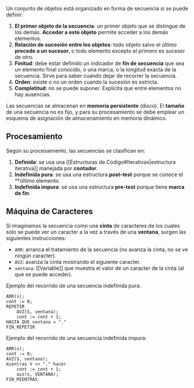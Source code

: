 Un conjunto de objetos está organizado en forma de secuencia si se puede definir:

1. **El primer objeto de la secuencia**: un primer objeto que se distingue de los demás. **Acceder a este objeto** permite acceder a los demás elementos.
2. **Relación de sucesión entre los objetos**: todo objeto salvo el último **precede a un sucesor**, o todo elemento excepto el primero es sucesor de otro.
3. **Finitud**: debe estar definido un indicador de **fin de secuencia** que sea un elemento final conocido, o una marca, o la longitud exacta de la secuencia. Sirve para saber cuando dejar de recorrer la secuencia.
4. **Orden**: existe o no un orden cuando la sucesión es estricta.
5. **Completitud**: no se puede suponer. Explicita que entre elementos no hay ausencias.

Las secuencias se almacenan en **memoria persistente** (disco). El **tamaño** de una secuencia no es fijo, y para su procesamiento se debe emplear un esquema de asignación de almacenamiento en memoria dinámico.

## Procesamiento

Según su procesamiento, las secuencias se clasifican en:

1. **Definida**: se usa una [[Estructuras de Código#Iterativas|estructura iterativa]] manejada por **contador**.
2. **Indefinida pura**: se usa una estructura **post-test** porque se conoce el **último elemento.
3. **Indefinida impura**: se usa una estructura **pre-test** porque tiene **marca de fin**.

## Máquina de Caracteres

Si imaginamos la secuencia como una **cinta** de caracteres de los cuales solo se puede ver un caracter a la vez a través de una **ventana**, surgen las siguientes instrucciones:

- `ARR`: arranca el tratamiento de la secuencia (no avanza la cinta, no se ve ningún caracter).
- `AVZ`: avanza la cinta mostrando el siguiente caracter.
- `ventana`: [[Variable]] que muestra el valor de un caracter de la cinta (al que se puede acceder).

Ejemplo del recorrido de una secuencia indefinida pura:

```
ARR(s);
cont := 0;
REPETIR
	AVZ(S, ventana);
	cont := cont + 1;
HASTA QUE ventana = "."
FIN_REPETIR
```

Ejemplo del recorrido de una secuencia indefinida impura:

```
ARR(s);
cont := 0;
AVZ(S, ventana);
mientras V <> "." hacer
	cont := cont + 1;
	avz(s, VENTANA);
FIN_MIENTRAS
```

